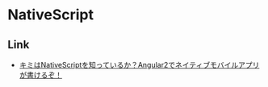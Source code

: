 # NativeScript

## Link
- [キミはNativeScriptを知っているか？Angular2でネイティブモバイルアプリが書けるぞ！](https://html5experts.jp/albatrosary/20691/)
